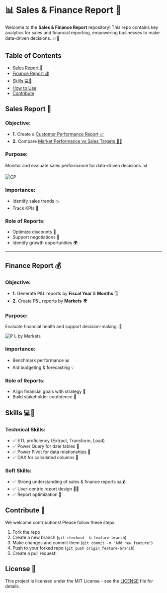# 📊 Sales & Finance Report 🧾
Welcome to the **Sales & Finance Report** repository! This repo contains key analytics for sales and financial reporting, empowering businesses to make data-driven decisions. 📈💼

## Table of Contents
- [Sales Report 🚀](#sales-report)
- [Finance Report 💰](#finance-report)
- [Skills 💻🧠](#skills)
- [How to Use](#how-to-use)
- [Contribute](#contribute)

## Sales Report 🚀

### Objective:
- **1.** Create a [Customer Performance Report 📈](link-to-report)
- **2.** Compare [Market Performance vs Sales Targets 💼🎯](link-to-report)

### Purpose:
Monitor and evaluate sales performance for data-driven decisions. 📊

![CP](https://github.com/user-attachments/assets/9c96f2c6-b488-4c38-9e26-9e4deb3a19f9)

### Importance:
- Identify sales trends 📉
- Track KPIs 📍

### Role of Reports:
- Optimize discounts 💸
- Support negotiations 🤝
- Identify growth opportunities 🌍
------------------------------------------------------------------------------------------------------------------
 ## Finance Report 💰

### Objective:
- **1.** Generate P&L reports by **Fiscal Year** & **Months** 🗓️
- **2.** Create P&L reports by **Markets** 🌍

### Purpose:
Evaluate financial health and support decision-making. 💼

![P L by Markets](https://github.com/user-attachments/assets/4a31da2a-5d42-4129-b4f8-146f68242629)

### Importance:
- Benchmark performance 📊
- Aid budgeting & forecasting 💡

### Role of Reports:
- Align financial goals with strategy 🎯
- Build stakeholder confidence 🏦

## Skills 💻🧠

### Technical Skills:
- ✅ ETL proficiency (Extract, Transform, Load)
- ✅ Power Query for date tables 📅
- ✅ Power Pivot for data relationships 🔗
- ✅ DAX for calculated columns 📏

### Soft Skills:
- ✅ Strong understanding of sales & finance reports 📊💰
- ✅ User-centric report design 🧑‍💼
- ✅ Report optimization 🔄

## Contribute 🤝
We welcome contributions! Please follow these steps:
1. Fork the repo
2. Create a new branch (`git checkout -b feature-branch`)
3. Make changes and commit them (`git commit -m "Add new feature"`)
4. Push to your forked repo (`git push origin feature-branch`)
5. Create a pull request!

## License 📜
This project is licensed under the MIT License - see the [LICENSE](LICENSE) file for details.
